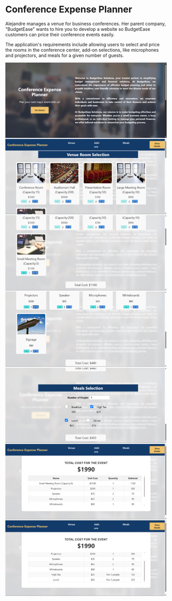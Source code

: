 # Conference Expense Planner

Alejandre manages a venue for business conferences. Her parent company, "BudgetEase" wants to hire you to develop a website so BudgetEase customers can price their conference events easily.

The application's requirements include allowing users to select and price the rooms in the conference center, add-on selections, like microphones and projectors, and meals for a given number of guests.

![Screenshot](./img/1.png)
![Screenshot](./img/2.png)
![Screenshot](./img/3.png)
![Screenshot](./img/4.png)
![Screenshot](./img/5.png)
![Screenshot](./img/6.png)
![Screenshot](./img/7.png)